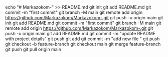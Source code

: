 echo "# Markazokom-" >> README.md
git init
git add README.md
git commit -m "first commit"
git branch -M main
git remote add origin https://github.com/Markazokom/Markazokom-.git
git push -u origin main
git init
git add README.md
git commit -m "first commit"
git branch -M main
git remote add origin https://github.com/Markazokom/Markazokom-.git
git push -u origin main
git add README.md
git commit -m "update README with project details"
git push
git add <filename>
git commit -m "add new file <filename>"
git push
git checkout -b feature-branch
git checkout main
git merge feature-branch
git push
git pull origin main
